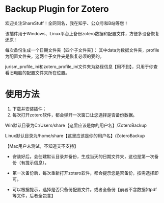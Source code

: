 # Backup Plugin for Zotero
欢迎关注ShareStuff！全网同名，我在知乎、公众号和B站等您！

该插件用于Windows、Linux平台上备份zotero数据和配置文件，方便多设备恢复还原！

每次备份生成一个日期文件夹【四个子文件夹】：
其中data为数据文件夹，profile为配置文件夹，这两个子文件夹是恢复必须的要的。

jurism_profile_ini和zotero_profile_ini文件夹为路径信息【用不到】，只用于你查看旧电脑的配置文件夹所在位置。

# 使用方法
1. 下载并安装插件；
2. 每次打开zotero软件，都会弹开一次窗口让您选择是否备份数据。

Win默认目录为C:/Users/share【这里应该是你的用户名】/ZoteroBackup

Linux默认目录为/home/share【这里应该是你的用户名】/ZoteroBackup

【Mac用户未测试，不知道支不支持】


* 安装好后，会创建默认目录并备份，生成当天的日期文件夹，这也是第一次备份（有提示信息）。

* 第一次备份后，每次重新打开zotero软件，都会提示您是否备份，按需选择即可。

* 可以根据提示，选择是否只备份配置文件，或者全备份【前者不含数据如pdf等文件，后者全包含】
